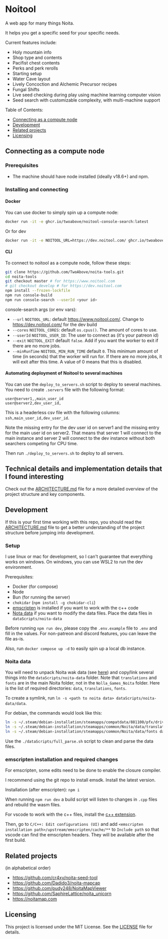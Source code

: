 # Noitool

A web app for many things Noita.

It helps you get a specific seed for your specific needs.

Current features include:

- Holy mountain info
- Shop type and contents
- Pacifist chest contents
- Perks and perk rerolls
- Starting setup
- Water Cave layout
- Lively Concoction and Alchemic Precursor recipes
- Fungal Shifts
- Live seed checking during play using machine learning computer vision
- Seed search with customizable complexity, with multi-machine support

Table of Contents:

- [Connecting as a compute node](#connecting-as-a-compute-node)
- [Development](#development)
- [Related projects](#related-projects)
- [Licensing](#licensing)

## Connecting as a compute node

### Prerequisites

- The machine should have node installed (ideally v18.6+) and npm.

### Installing and connecting

#### Docker

You can use docker to simply spin up a compute node:

```bash
docker run -it -e ghcr.io/twoabove/noitool-console-search:latest
```

<!-- docker run -it --restart=always --pull=always ghcr.io/twoabove/noitool-console-search:latest-dev -->

Or for dev

```bash
docker run -it -e NOITOOL_URL=https://dev.noitool.com/ ghcr.io/twoabove/noitool-console-search:latest-dev
```

#### CLI

To connect to noitool as a compute node, follow these steps:

```bash
git clone https://github.com/TwoAbove/noita-tools.git
cd noita-tools
git checkout master # for https://www.noitool.com
# git checkout develop # for https://dev.noitool.com
npm install --frozen-lockfile
npm run console-build
npm run console-search --userId <your id>
```

console-search args (or env vars):

- `--url` `NOITOOL_URL`: default <https://www.noitool.com/>. Change to <https://dev.noitool.com/> for the dev build
- `--cores` `NOITOOL_CORES`: default `os.cpus()`. The amount of cores to use.
- `--userId` `NOITOOL_USER_ID`: The user to connect as (it's your patreon id)
- `--exit` `NOITOOL_EXIT` default `false`. Add if you want the worker to exit if there are no more jobs.
- `--minRunTime` `NOITOOL_MIN_RUN_TIME` default `0`. This minimum amount of time (in seconds) that the worker will run for. If there are no more jobs, it will exit after this time. A value of 0 means that this is disabled.

#### Automating deployment of Noitool to several machines

You can use the `deploy_to_servers.sh` script to deploy to several machines. You need to create `.servers` file with the following format:

```csv
user@server1,,main_user_id
user@server2,dev_user_id,
```

This is a headerless csv file with the following columns: `ssh,main_user_id,dev_user_id`.

Note the missing entry for the dev user id on server1 and the missing entry for the main user id on server2. That means that server 1 will connect to the main instance and server 2 will connect to the dev instance without both searchers competing for CPU time.

Then run `./deploy_to_servers.sh` to deploy to all servers.

## Technical details and implementation details that I found interesting

Check out the [ARCHITECTURE.md](ARCHITECTURE.md) file for a more detailed overview of the project structure and key components.

## Development

If this is your first time working with this repo, you should read the [ARCHITECTURE.md](ARCHITECTURE.md) file to get a better understanding of the project structure before jumping into development.

### Setup

I use linux or mac for development, so I can't guarantee that everything works on windows. On windows, you can use WSL2 to run the dev environment.

Prerequisites:

- Docker (for compose)
- Node
- Bun (for running the server)
- `chokidar` (`npm install -g chokidar-cli`)
- [emscripten](https://emscripten.org/docs/getting_started/downloads.html) is installed if you want to work with the c++ code
- [Nota data](https://noita.wiki.gg/wiki/Modding#Extracting_data_files) if you want to modify the data files. Place the data files in `dataScripts/noita-data`

Before running `npm run dev`, please copy the `.env.example` file to `.env` and fill in the values. For non-patreon and discord features, you can leave the file as-is.

Also, run `docker compose up -d` to easily spin up a local db instance.

### Noita data

You will need to unpack Noita wak data (see [here](https://noita.wiki.gg/wiki/Modding#Extracting_data_files)) and copy/link several things into the `dataScripts/noita-data` folder. Note that `translations` and `fonts` are in the main Noita folder, not in the `Nolla_Games_Noita` folder.
Here is the list of required directories: `data`, `translations`, `fonts`.

To create a symlink, run `ln -s <path to noita data> dataScripts/noita-data/data`.

For debian, the commands would look like this:

```sh
ln -s ~/.steam/debian-installation/steamapps/compatdata/881100/pfx/drive_c/users/steamuser/AppData/LocalLow/Nolla_Games_Noita/data dataScripts/noita-data/data
ln -s ~/.steam/debian-installation/steamapps/common/Noita/data/translations dataScripts/noita-data/translations
ln -s ~/.steam/debian-installation/steamapps/common/Noita/data/fonts dataScripts/noita-data/fonts
```

Use the `./dataScripts/full_parse.sh` script to clean and parse the data files.

### emscripten installation and required changes

For emscripten, some edits need to be done to enable the closure compiler.

I recommend using the git repo to install emsdk. Install the latest version.

Installation (after emscripten): `npm i`

When running `npm run dev` a build script will listen to changes in `.cpp` files and rebuild the wasm files.

For vscode to work with the c++ files, install the [c++ extension](https://marketplace.visualstudio.com/items?itemName=ms-vscode.cpptools).

Then, go to `C/C++: Edit configurations (UI)` and add `<emscripten installation path>/upstream/emscripten/cache/**` to `Include path` so that vscode can find the emscripten headers. They will be available after the first build.

## Related projects

(in alphabetical order)

- <https://github.com/cr4xy/noita-seed-tool>
- <https://github.com/Dadido3/noita-mapcap>
- <https://github.com/pudy248/NoitaMapViewer>
- <https://github.com/SaphireLattice/noita_unicorn>
- <https://noitamap.com>

## Licensing

This project is licensed under the MIT License. See the [LICENSE](LICENSE) file for details.
